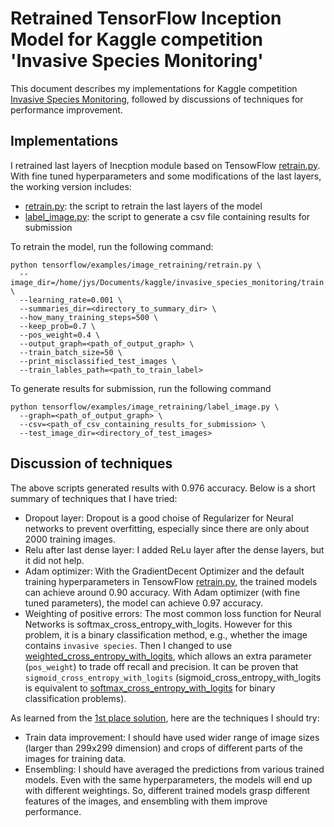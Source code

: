 # Retrained TensorFlow Inception Model for Kaggle competition 'Invasive Species Monitoring'

This document describes my implementations for Kaggle competition [Invasive Species Monitoring](https://www.kaggle.com/c/invasive-species-monitoring), followed by discussions of techniques for performance improvement.

## Implementations
I retrained last layers of Inecption module based on TensowFlow [retrain.py](https://github.com/tensorflow/tensorflow/blob/master/tensorflow/examples/image_retraining/retrain.py). With fine tuned hyperparameters and some modifications of the last layers, the working version includes:

* [retrain.py](https://github.com/jyssky/tensorflow/blob/invasive_species_monitoring/tensorflow/examples/image_retraining/retrain.py): the script to retrain the last layers of the model
* [label_image.py](https://github.com/jyssky/tensorflow/blob/invasive_species_monitoring/tensorflow/examples/image_retraining/label_image.py): the script to generate a csv file containing results for submission

To retrain the model, run the following command:
```
python tensorflow/examples/image_retraining/retrain.py \
  --image_dir=/home/jys/Documents/kaggle/invasive_species_monitoring/train \
  --learning_rate=0.001 \
  --summaries_dir=<directory_to_summary_dir> \
  --how_many_training_steps=500 \
  --keep_prob=0.7 \
  --pos_weight=0.4 \
  --output_graph=<path_of_output_graph> \
  --train_batch_size=50 \
  --print_misclassified_test_images \
  --train_lables_path=<path_to_train_label>
```

To generate results for submission, run the following command
```
python tensorflow/examples/image_retraining/label_image.py \
  --graph=<path_of_output_graph> \
  --csv=<path_of_csv_containing_results_for_submission> \
  --test_image_dir=<directory_of_test_images>
```

## Discussion of techniques

The above scripts generated results with 0.976 accuracy. Below is a short summary of techniques that I have tried:
- Dropout layer: Dropout is a good choise of Regularizer for Neural networks to prevent overfitting, especially since there are only about 2000 training images.
- Relu after last dense layer: I added ReLu layer after the dense layers, but it did not help.
- Adam optimizer: With the GradientDecent Optimizer and the default training hyperparameters in TensowFlow [retrain.py](https://github.com/tensorflow/tensorflow/blob/master/tensorflow/examples/image_retraining/retrain.py), the trained models can achieve around 0.90 accuracy. With Adam optimizer (with fine tuned parameters), the model can achieve 0.97 accuracy.
- Weighting of positive errors: The most common loss function for Neural Networks is softmax_cross_entropy_with_logits. However for this problem, it is a binary classification method, e.g., whether the image contains `invasive species`. Then I changed to use [weighted_cross_entropy_with_logits](https://www.tensorflow.org/api_docs/python/tf/nn/weighted_cross_entropy_with_logits), which allows an extra parameter (`pos_weight`) to trade off recall and precision. It can be proven that `sigmoid_cross_entropy_with_logits` (sigmoid_cross_entropy_with_logits is equivalent to [softmax_cross_entropy_with_logits](https://www.tensorflow.org/api_docs/python/tf/nn/softmax_cross_entropy_with_logits) for binary classification problems).

As learned from the [1st place solution](https://www.kaggle.com/c/invasive-species-monitoring/discussion/38165), here are the techniques I should try:
- Train data improvement: I should have used wider range of image sizes (larger than 299x299 dimension) and crops of different parts of the images for training data.
- Ensembling: I should have averaged the predictions from various trained models. Even with the same hyperparameters, the models will end up with different weightings. So, different trained models grasp different features of the images, and ensembling with them improve performance.